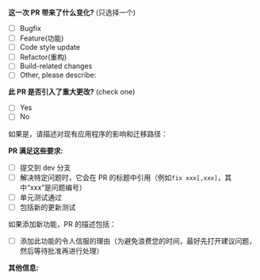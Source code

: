 **这一次 PR 带来了什么变化?** (只选择一个)

- [ ] Bugfix
- [ ] Feature(功能)
- [ ] Code style update
- [ ] Refactor(重构)
- [ ] Build-related changes
- [ ] Other, please describe:

**此 PR 是否引入了重大更改?** (check one)

- [ ] Yes
- [ ] No

如果是，请描述对现有应用程序的影响和迁移路径：

**PR 满足这些要求:**

- [ ] 提交到 dev 分支
- [ ] 解决特定问题时，它会在 PR 的标题中引用（例如`fix xxx[,xxx]`，其中“xxx”是问题编号）
- [ ] 单元测试通过
- [ ] 包括新的更新测试

如果添加新功能，PR 的描述包括：
- [ ] 添加此功能的令人信服的理由（为避免浪费您的时间，最好先打开建议问题，然后等待批准再进行处理）

**其他信息:**